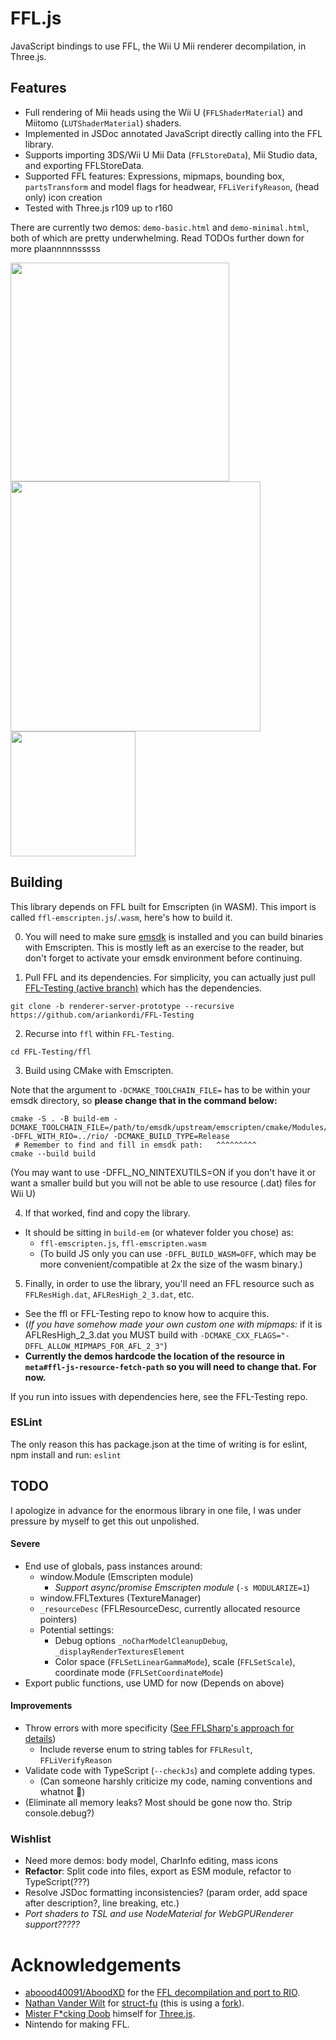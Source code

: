# FFL.js
JavaScript bindings to use FFL, the Wii U Mii renderer decompilation, in Three.js.

## Features

* Full rendering of Mii heads using the Wii U (`FFLShaderMaterial`) and Miitomo (`LUTShaderMaterial`) shaders.
* Implemented in JSDoc annotated JavaScript directly calling into the FFL library.
* Supports importing 3DS/Wii U Mii Data (`FFLStoreData`), Mii Studio data, and exporting FFLStoreData.
* Supported FFL features: Expressions, mipmaps, bounding box, `partsTransform` and model flags for headwear, `FFLiVerifyReason`, (head only) icon creation
* Tested with Three.js r109 up to r160

There are currently two demos: `demo-basic.html` and `demo-minimal.html`, both of which are pretty underwhelming. Read TODOs further down for more plaannnnnsssss

<img width="350" src="https://github.com/user-attachments/assets/853b4159-4cb0-47ac-b929-220299a3017a">

<img width="400" src="https://github.com/user-attachments/assets/7059cc73-463e-4091-baec-642b67ae4993">

<img width="200" src="https://github.com/user-attachments/assets/2376e69b-ef53-49a9-a98f-29d4df0eb1c6">


## Building

This library depends on FFL built for Emscripten (in WASM). This import is called `ffl-emscripten.js`/`.wasm`, here's how to build it.

0. You will need to make sure [emsdk](https://emscripten.org/docs/tools_reference/emsdk.html) is installed and you can build binaries with Emscripten. This is mostly left as an exercise to the reader, but don't forget to activate your emsdk environment before continuing.

1. Pull FFL and its dependencies. For simplicity, you can actually just pull [FFL-Testing (active branch)](https://github.com/ariankordi/FFL-Testing/tree/renderer-server-prototype) which has the dependencies.

```
git clone -b renderer-server-prototype --recursive https://github.com/ariankordi/FFL-Testing
```

2. Recurse into `ffl` within `FFL-Testing`.

```
cd FFL-Testing/ffl
```

3. Build using CMake with Emscripten.

Note that the argument to `-DCMAKE_TOOLCHAIN_FILE=` has to be within your emsdk directory, so **please change that in the command below:**

```
cmake -S . -B build-em -DCMAKE_TOOLCHAIN_FILE=/path/to/emsdk/upstream/emscripten/cmake/Modules/Platform/Emscripten.cmake -DFFL_WITH_RIO=../rio/ -DCMAKE_BUILD_TYPE=Release
 # Remember to find and fill in emsdk path:   ^^^^^^^^^
cmake --build build
```

(You may want to use -DFFL_NO_NINTEXUTILS=ON if you don't have it or want a smaller build but you will not be able to use resource (.dat) files for Wii U)

4. If that worked, find and copy the library.
* It should be sitting in `build-em` (or whatever folder you chose) as:
  - `ffl-emscripten.js`, `ffl-emscripten.wasm`
  - (To build JS only you can use `-DFFL_BUILD_WASM=OFF`, which may be more convenient/compatible at 2x the size of the wasm binary.)

5. Finally, in order to use the library, you'll need an FFL resource such as `FFLResHigh.dat`, `AFLResHigh_2_3.dat`, etc.
  - See the ffl or FFL-Testing repo to know how to acquire this.
  - (_If you have somehow made your own custom one with mipmaps:_ if it is AFLResHigh_2_3.dat you MUST build with `-DCMAKE_CXX_FLAGS="-DFFL_ALLOW_MIPMAPS_FOR_AFL_2_3"`)
  - **Currently the demos hardcode the location of the resource in `meta#ffl-js-resource-fetch-path` so you will need to change that. For now.**

If you run into issues with dependencies here, see the FFL-Testing repo.

### ESLint
The only reason this has package.json at the time of writing is for eslint, npm install and run: `eslint`

## TODO

I apologize in advance for the enormous library in one file, I was under pressure by myself to get this out unpolished.

#### Severe

* End use of globals, pass instances around:
  - window.Module (Emscripten module)
    - _Support async/promise Emscripten module_ (`-s MODULARIZE=1`)
  - window.FFLTextures (TextureManager)
  - `_resourceDesc` (FFLResourceDesc, currently allocated resource pointers)
  - Potential settings:
    - Debug options `_noCharModelCleanupDebug`, `_displayRenderTexturesElement`
    - Color space (`FFLSetLinearGammaMode`), scale (`FFLSetScale`), coordinate mode (`FFLSetCoordinateMode`)
* Export public functions, use UMD for now (Depends on above)

#### Improvements

* Throw errors with more specificity ([See FFLSharp's approach for details](https://github.com/ariankordi/FFLSharp/blob/master/FFLSharp.FFLManager/FFLExceptions.cs))
  - Include reverse enum to string tables for `FFLResult`, `FFLiVerifyReason`
* Validate code with TypeScript (`--checkJs`) and complete adding types.
  - (Can someone harshly criticize my code, naming conventions and whatnot 🥺)
* (Eliminate all memory leaks? Most should be gone now tho. Strip console.debug?)

### Wishlist
* Need more demos: body model, CharInfo editing, mass icons
* **Refactor**: Split code into files, export as ESM module, refactor to TypeScript(???)
* Resolve JSDoc formatting inconsistencies? (param order, add space after description?, line breaking, etc.)
* _Port shaders to TSL and use NodeMaterial for WebGPURenderer support?????_

# Acknowledgements
* [aboood40091/AboodXD](https://github.com/aboood40091) for the [FFL decompilation and port to RIO](https://github.com/aboood40091/ffl/tree/nsmbu-win-port).
* [Nathan Vander Wilt](https://github.com/natevw) for [struct-fu](https://github.com/natevw/struct-fu) (this is using a [fork](https://github.com/ariankordi/struct-fu)).
* [Mister F*cking Doob](https://github.com/mrdoob) himself for [Three.js](https://github.com/mrdoob/three.js).
* Nintendo for making FFL.
